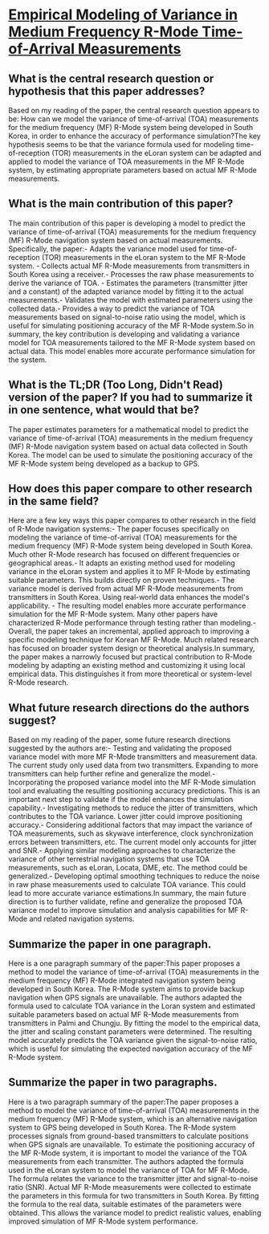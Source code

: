 # [Empirical Modeling of Variance in Medium Frequency R-Mode   Time-of-Arrival Measurements](https://arxiv.org/abs/2309.0202)

## What is the central research question or hypothesis that this paper addresses?

Based on my reading of the paper, the central research question appears to be: How can we model the variance of time-of-arrival (TOA) measurements for the medium frequency (MF) R-Mode system being developed in South Korea, in order to enhance the accuracy of performance simulation?The key hypothesis seems to be that the variance formula used for modeling time-of-reception (TOR) measurements in the eLoran system can be adapted and applied to model the variance of TOA measurements in the MF R-Mode system, by estimating appropriate parameters based on actual MF R-Mode measurements.


## What is the main contribution of this paper?

The main contribution of this paper is developing a model to predict the variance of time-of-arrival (TOA) measurements for the medium frequency (MF) R-Mode navigation system based on actual measurements. Specifically, the paper:- Adapts the variance model used for time-of-reception (TOR) measurements in the eLoran system to the MF R-Mode system. - Collects actual MF R-Mode measurements from transmitters in South Korea using a receiver.- Processes the raw phase measurements to derive the variance of TOA. - Estimates the parameters (transmitter jitter and a constant) of the adapted variance model by fitting it to the actual measurements.- Validates the model with estimated parameters using the collected data.- Provides a way to predict the variance of TOA measurements based on signal-to-noise ratio using the model, which is useful for simulating positioning accuracy of the MF R-Mode system.So in summary, the key contribution is developing and validating a variance model for TOA measurements tailored to the MF R-Mode system based on actual data. This model enables more accurate performance simulation for the system.


## What is the TL;DR (Too Long, Didn't Read) version of the paper? If you had to summarize it in one sentence, what would that be?

The paper estimates parameters for a mathematical model to predict the variance of time-of-arrival (TOA) measurements in the medium frequency (MF) R-Mode navigation system based on actual data collected in South Korea. The model can be used to simulate the positioning accuracy of the MF R-Mode system being developed as a backup to GPS.


## How does this paper compare to other research in the same field?

Here are a few key ways this paper compares to other research in the field of R-Mode navigation systems:- The paper focuses specifically on modeling the variance of time-of-arrival (TOA) measurements for the medium frequency (MF) R-Mode system being developed in South Korea. Much other R-Mode research has focused on different frequencies or geographical areas.- It adapts an existing method used for modeling variance in the eLoran system and applies it to MF R-Mode by estimating suitable parameters. This builds directly on proven techniques.- The variance model is derived from actual MF R-Mode measurements from transmitters in South Korea. Using real-world data enhances the model's applicability. - The resulting model enables more accurate performance simulation for the MF R-Mode system. Many other papers have characterized R-Mode performance through testing rather than modeling.- Overall, the paper takes an incremental, applied approach to improving a specific modeling technique for Korean MF R-Mode. Much related research has focused on broader system design or theoretical analysis.In summary, the paper makes a narrowly focused but practical contribution to R-Mode modeling by adapting an existing method and customizing it using local empirical data. This distinguishes it from more theoretical or system-level R-Mode research.


## What future research directions do the authors suggest?

Based on my reading of the paper, some future research directions suggested by the authors are:- Testing and validating the proposed variance model with more MF R-Mode transmitters and measurement data. The current study only used data from two transmitters. Expanding to more transmitters can help further refine and generalize the model.- Incorporating the proposed variance model into the MF R-Mode simulation tool and evaluating the resulting positioning accuracy predictions. This is an important next step to validate if the model enhances the simulation capability.- Investigating methods to reduce the jitter of transmitters, which contributes to the TOA variance. Lower jitter could improve positioning accuracy.- Considering additional factors that may impact the variance of TOA measurements, such as skywave interference, clock synchronization errors between transmitters, etc. The current model only accounts for jitter and SNR.- Applying similar modeling approaches to characterize the variance of other terrestrial navigation systems that use TOA measurements, such as eLoran, Locata, DME, etc. The method could be generalized.- Developing optimal smoothing techniques to reduce the noise in raw phase measurements used to calculate TOA variance. This could lead to more accurate variance estimations.In summary, the main future direction is to further validate, refine and generalize the proposed TOA variance model to improve simulation and analysis capabilities for MF R-Mode and related navigation systems.


## Summarize the paper in one paragraph.

Here is a one paragraph summary of the paper:This paper proposes a method to model the variance of time-of-arrival (TOA) measurements in the medium frequency (MF) R-Mode integrated navigation system being developed in South Korea. The R-Mode system aims to provide backup navigation when GPS signals are unavailable. The authors adapted the formula used to calculate TOA variance in the Loran system and estimated suitable parameters based on actual MF R-Mode measurements from transmitters in Palmi and Chungju. By fitting the model to the empirical data, the jitter and scaling constant parameters were determined. The resulting model accurately predicts the TOA variance given the signal-to-noise ratio, which is useful for simulating the expected navigation accuracy of the MF R-Mode system.


## Summarize the paper in two paragraphs.

Here is a two paragraph summary of the paper:The paper proposes a method to model the variance of time-of-arrival (TOA) measurements in the medium frequency (MF) R-Mode system, which is an alternative navigation system to GPS being developed in South Korea. The R-Mode system processes signals from ground-based transmitters to calculate positions when GPS signals are unavailable. To estimate the positioning accuracy of the MF R-Mode system, it is important to model the variance of the TOA measurements from each transmitter. The authors adapted the formula used in the eLoran system to model the variance of TOA for MF R-Mode. The formula relates the variance to the transmitter jitter and signal-to-noise ratio (SNR). Actual MF R-Mode measurements were collected to estimate the parameters in this formula for two transmitters in South Korea. By fitting the formula to the real data, suitable estimates of the parameters were obtained. This allows the variance model to predict realistic values, enabling improved simulation of MF R-Mode system performance.
